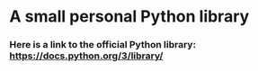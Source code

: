 # A small personal Python library 
### Here is a link to the official Python library: https://docs.python.org/3/library/
